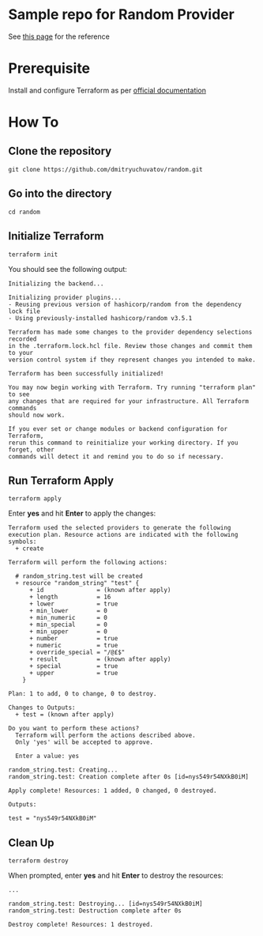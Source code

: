 # Sample repo for Random Provider

See [this page](https://registry.terraform.io/providers/hashicorp/random/latest/docs) for the reference


# Prerequisite

Install and configure Terraform as per [official documentation](https://developer.hashicorp.com/terraform/tutorials/aws-get-started/install-cli)

# How To

## Clone the repository

```
git clone https://github.com/dmitryuchuvatov/random.git
```

## Go into the directory

```
cd random
```

## Initialize Terraform

```
terraform init
```

You should see the following output:

```
Initializing the backend...

Initializing provider plugins...
- Reusing previous version of hashicorp/random from the dependency lock file
- Using previously-installed hashicorp/random v3.5.1

Terraform has made some changes to the provider dependency selections recorded
in the .terraform.lock.hcl file. Review those changes and commit them to your
version control system if they represent changes you intended to make.

Terraform has been successfully initialized!

You may now begin working with Terraform. Try running "terraform plan" to see
any changes that are required for your infrastructure. All Terraform commands
should now work.

If you ever set or change modules or backend configuration for Terraform,
rerun this command to reinitialize your working directory. If you forget, other
commands will detect it and remind you to do so if necessary.
```

## Run Terraform Apply

```
terraform apply
```
Enter **yes** and hit **Enter** to apply the changes:

```
Terraform used the selected providers to generate the following execution plan. Resource actions are indicated with the following
symbols:
  + create

Terraform will perform the following actions:

  # random_string.test will be created
  + resource "random_string" "test" {
      + id               = (known after apply)
      + length           = 16
      + lower            = true
      + min_lower        = 0
      + min_numeric      = 0
      + min_special      = 0
      + min_upper        = 0
      + number           = true
      + numeric          = true
      + override_special = "/@£$"
      + result           = (known after apply)
      + special          = true
      + upper            = true
    }

Plan: 1 to add, 0 to change, 0 to destroy.

Changes to Outputs:
  + test = (known after apply)

Do you want to perform these actions?
  Terraform will perform the actions described above.
  Only 'yes' will be accepted to approve.

  Enter a value: yes

random_string.test: Creating...
random_string.test: Creation complete after 0s [id=nys549r54NXkB0iM]

Apply complete! Resources: 1 added, 0 changed, 0 destroyed.

Outputs:

test = "nys549r54NXkB0iM"
```
## Clean Up

```
terraform destroy
```
When prompted, enter **yes** and hit **Enter** to destroy the resources:

```
...

random_string.test: Destroying... [id=nys549r54NXkB0iM]
random_string.test: Destruction complete after 0s

Destroy complete! Resources: 1 destroyed.
```


